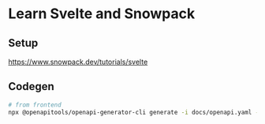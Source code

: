 # Learn Svelte and Snowpack

## Setup

https://www.snowpack.dev/tutorials/svelte

## Codegen

```sh
# from frontend
npx @openapitools/openapi-generator-cli generate -i docs/openapi.yaml -g typescript-fetch -o ./src/gen
```
